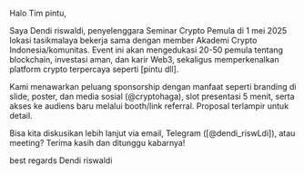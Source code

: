 Halo Tim pintu,

Saya Dendi riswaldi, penyelenggara Seminar Crypto Pemula di 1 mei 2025 lokasi tasikmalaya bekerja sama dengan member Akademi Crypto Indonesia/komunitas. Event ini akan mengedukasi 20-50 pemula tentang blockchain, investasi aman, dan karir Web3, sekaligus memperkenalkan platform crypto terpercaya seperti [pintu dll].

Kami menawarkan peluang sponsorship dengan manfaat seperti branding di slide, poster, dan media sosial (@cryptohaga), slot presentasi 5 menit, serta akses ke audiens baru melalui booth/link referral. Proposal terlampir untuk detail.

Bisa kita diskusikan lebih lanjut via email, Telegram ([@dendi_riswLdi]), atau meeting? Terima kasih dan ditunggu kabarnya!

best regards
Dendi riswaldi
